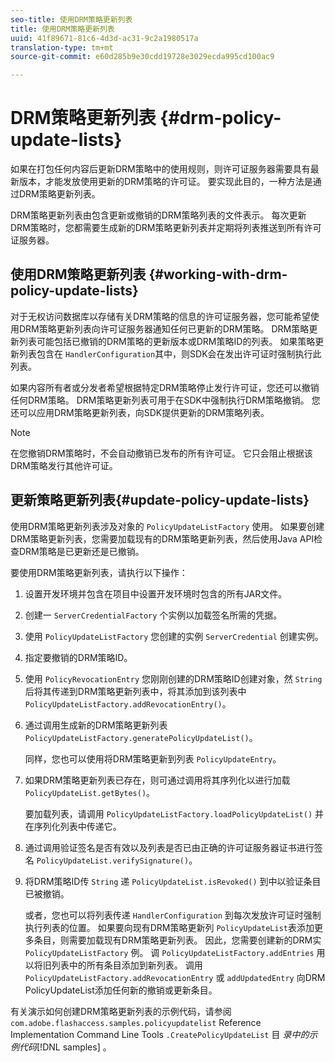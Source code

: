 ```yaml
---
seo-title: 使用DRM策略更新列表
title: 使用DRM策略更新列表
uuid: 41f89671-81c6-4d3d-ac31-9c2a1980517a
translation-type: tm+mt
source-git-commit: e60d285b9e30cdd19728e3029ecda995cd100ac9

---
```



# DRM策略更新列表 {#drm-policy-update-lists}

如果在打包任何内容后更新DRM策略中的使用规则，则许可证服务器需要具有最新版本，才能发放使用更新的DRM策略的许可证。 要实现此目的，一种方法是通过DRM策略更新列表。

DRM策略更新列表由包含更新或撤销的DRM策略列表的文件表示。 每次更新DRM策略时，您都需要生成新的DRM策略更新列表并定期将列表推送到所有许可证服务器。

## 使用DRM策略更新列表 {#working-with-drm-policy-update-lists}

对于无权访问数据库以存储有关DRM策略的信息的许可证服务器，您可能希望使用DRM策略更新列表向许可证服务器通知任何已更新的DRM策略。 DRM策略更新列表可能包括已撤销的DRM策略的更新版本或DRM策略ID的列表。 如果策略更新列表包含在 `HandlerConfiguration`其中，则SDK会在发出许可证时强制执行此列表。

如果内容所有者或分发者希望根据特定DRM策略停止发行许可证，您还可以撤销任何DRM策略。 DRM策略更新列表可用于在SDK中强制执行DRM策略撤销。 您还可以应用DRM策略更新列表，向SDK提供更新的DRM策略列表。

>[!NOTE]
>
>在您撤销DRM策略时，不会自动撤销已发布的所有许可证。 它只会阻止根据该DRM策略发行其他许可证。

## 更新策略更新列表{#update-policy-update-lists}

使用DRM策略更新列表涉及对象的 `PolicyUpdateListFactory` 使用。 如果要创建DRM策略更新列表，您需要加载现有的DRM策略更新列表，然后使用Java API检查DRM策略是已更新还是已撤销。

要使用DRM策略更新列表，请执行以下操作：

1. 设置开发环境并包含在项目中设置开发环境时包含的所有JAR文件。
1. 创建一 `ServerCredentialFactory` 个实例以加载签名所需的凭据。
1. 使用 `PolicyUpdateListFactory` 您创建的实例 `ServerCredential` 创建实例。
1. 指定要撤销的DRM策略ID。
1. 使用 `PolicyRevocationEntry` 您刚刚创建的DRM策略ID创建对象，然 `String` 后将其传递到DRM策略更新列表中，将其添加到该列表中 `PolicyUpdateListFactory.addRevocationEntry()`。
1. 通过调用生成新的DRM策略更新列表 `PolicyUpdateListFactory.generatePolicyUpdateList()`。

   同样，您也可以使用将DRM策略更新到列表 `PolicyUpdateEntry`。
1. 如果DRM策略更新列表已存在，则可通过调用将其序列化以进行加载 `PolicyUpdateList.getBytes()`。

   要加载列表，请调用 `PolicyUpdateListFactory.loadPolicyUpdateList()` 并在序列化列表中传递它。
1. 通过调用验证签名是否有效以及列表是否已由正确的许可证服务器证书进行签名 `PolicyUpdateList.verifySignature()`。
1. 将DRM策略ID传 `String` 递 `PolicyUpdateList.isRevoked()` 到中以验证条目已被撤销。

   或者，您也可以将列表传递 `HandlerConfiguration` 到每次发放许可证时强制执行列表的位置。
如果要向现有DRM策略更新列 `PolicyUpdateList`表添加更多条目，则需要加载现有DRM策略更新列表。 因此，您需要创建新的DRM实 `PolicyUpdateListFactory` 例。 调 `PolicyUpdateListFactory.addEntries` 用以将旧列表中的所有条目添加到新列表。 调用 `PolicyUpdateListFactory.addRevocationEntry` 或 `addUpdatedEntry` 向DRM PolicyUpdateList添加任何新的撤销或更新条目。

有关演示如何创建DRM策略更新列表的示例代码，请参阅 `com.adobe.flashaccess.samples.policyupdatelist` Reference Implementation Command Line Tools `.CreatePolicyUpdateList` 目 *录中的示例代码*[!DNL samples] 。
